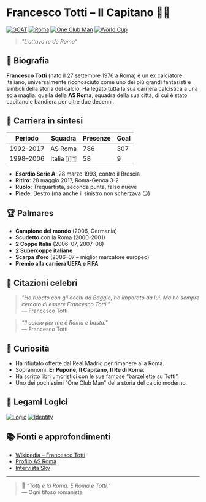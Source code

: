 # Francesco Totti – Il Capitano 🔶🐺

[![GOAT](https://img.shields.io/badge/status-Legendary-red)](https://en.wikipedia.org/wiki/Francesco_Totti)
[![Roma](https://img.shields.io/badge/team-AS%20Roma-maroon)](https://www.asroma.com/)
[![One Club Man](https://img.shields.io/badge/loyalty-One%20Club%20Man-orange)](https://en.wikipedia.org/wiki/One-club_man)
[![World Cup](https://img.shields.io/badge/FIFA%20World%20Cup-🏆%202006-blue)](https://en.wikipedia.org/wiki/2006_FIFA_World_Cup)

> *"L'ottavo re de Roma"* 

## 📜 Biografia

**Francesco Totti** (nato il 27 settembre 1976 a Roma) è un ex calciatore italiano, universalmente riconosciuto come uno dei più grandi fantasisti e simboli della storia del calcio. Ha legato tutta la sua carriera calcistica a una sola maglia: quella della **AS Roma**, squadra della sua città, di cui è stato capitano e bandiera per oltre due decenni.

## 📌 Carriera in sintesi

| Periodo     | Squadra    | Presenze | Goal |
|-------------|------------|----------|------|
| 1992–2017   | AS Roma    | 786      | 307  |
| 1998–2006   | Italia 🇮🇹 | 58       | 9    |

- **Esordio Serie A**: 28 marzo 1993, contro il Brescia
- **Ritiro**: 28 maggio 2017, Roma-Genoa 3-2
- **Ruolo**: Trequartista, seconda punta, falso nueve
- **Piede**: Destro (ma anche il sinistro non scherzava 😏)

## 🏆 Palmares

- **Campione del mondo** (2006, Germania)
- **Scudetto** con la Roma (2000-2001)
- **2 Coppe Italia** (2006–07, 2007–08)
- **2 Supercoppe italiane**
- **Scarpa d’oro** (2006–07 – miglior marcatore europeo)
- **Premio alla carriera UEFA e FIFA**

## 💬 Citazioni celebri

> _"Ho rubato con gli occhi da Baggio, ho imparato da lui. Ma ho sempre cercato di essere Francesco Totti."_  
> — Francesco Totti

> _"Il calcio per me è Roma e basta."_  
> — Francesco Totti

## 🧠 Curiosità

- Ha rifiutato offerte dal Real Madrid per rimanere alla Roma.
- Soprannomi: **Er Pupone**, **Il Capitano**, **Il Re di Roma**.
- Ha scritto libri umoristici con le sue famose “barzellette su Totti”.
- Uno dei pochissimi "One Club Man" della storia del calcio moderno.

## 🧩 Legami Logici

[![Logic](https://img.shields.io/badge/semantic-love%20%E2%89%A0%20transfer-lightgrey)](https://en.wikipedia.org/wiki/Loyalty)
[![Identity](https://img.shields.io/badge/%E2%88%83x(x%3DTotti)%20%E2%87%92%20x%20%E2%88%88%20Roma-black)](https://en.wikipedia.org/wiki/First-order_logic)

## 📚 Fonti e approfondimenti

- [Wikipedia – Francesco Totti](https://en.wikipedia.org/wiki/Francesco_Totti)
- [Profilo AS Roma](https://www.asroma.com/)
- [Intervista Sky](https://sport.sky.it/calcio/serie-a/2020/05/28/totti-ritiro-roma)

---

> 🧡 *“Totti è la Roma. E Roma è Totti.”*  
> — Ogni tifoso romanista

